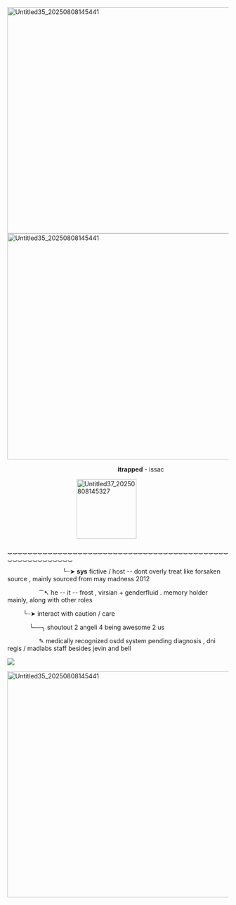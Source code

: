 <img width="900" height="514" alt="Untitled35_20250808145441" src="https://github.com/user-attachments/assets/4ccd1a94-184e-4019-ab23-8c9f0ec02d07" />

<img width="900" height="514" alt="Untitled35_20250808145441" src="https://github.com/user-attachments/assets/61223711-019b-40d4-8379-3ee1ad69c9fd" />

 &emsp; &emsp; &emsp; &emsp; &emsp; &emsp; &emsp; &emsp; &emsp; &emsp; &emsp; &emsp; &emsp; &emsp; **itrapped** - issac

  &emsp; &emsp; &emsp; &emsp; &emsp; &emsp; &emsp; &emsp; &emsp;<img width="136" height="136" alt="Untitled37_20250808145327" src="https://github.com/user-attachments/assets/42a2af05-009d-43a1-b560-46dc19e24f53" />


  ‿‿‿‿‿‿‿‿‿‿‿‿‿‿‿‿‿‿‿‿‿‿‿‿‿‿‿‿‿‿‿‿‿‿‿‿‿‿‿‿‿‿‿‿‿‿‿‿‿‿‿‿‿‿‿‿‿


  &emsp; &emsp; &emsp; &emsp; &emsp; &emsp; &emsp; ╰┈➤ **sys** fictive / host -- dont overly treat like forsaken source , mainly sourced from may madness 2012

   &emsp; &emsp; &emsp; &emsp; ⁀➷ he -- it -- frost , virsian + genderfluid . memory holder mainly, along with other roles

 &emsp;  &emsp; ╰┈➤ interact with caution / care
 
  &emsp; &emsp; &emsp;╰──╮ shoutout 2 angeli 4 being awesome 2 us

   &emsp; &emsp; &emsp; &emsp; ✎ medically recognized osdd system pending diagnosis , dni regis / madlabs staff besides jevin and bell

![](https://komarev.com/ghpvc/?username=ELLERN4TE&color=000000&label=scammed-users&style=for-the-badge)

<img width="900" height="514" alt="Untitled35_20250808145441" src="https://github.com/user-attachments/assets/fb4a9236-6349-454d-a3c5-c0292930b66f" />

